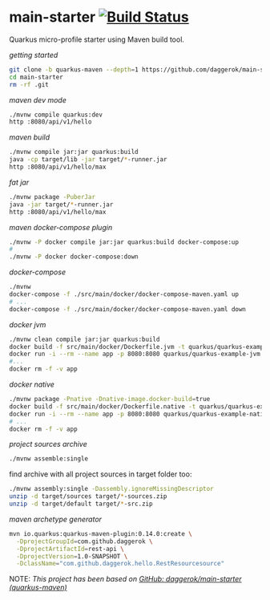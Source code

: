# main-starter [![Build Status](https://travis-ci.org/daggerok/main-starter.svg?branch=quarkus-maven)](https://travis-ci.org/daggerok/main-starter)
Quarkus micro-profile starter using Maven build tool.

_getting started_

```bash
git clone -b quarkus-maven --depth=1 https://github.com/daggerok/main-starter.git
cd main-starter
rm -rf .git
```

_maven dev mode_

```bash
./mvnw compile quarkus:dev
http :8080/api/v1/hello
```

_maven build_

```bash
./mvnw compile jar:jar quarkus:build
java -cp target/lib -jar target/*-runner.jar
http :8080/api/v1/hello/max
```

_fat jar_

```bash
./mvnw package -PuberJar
java -jar target/*-runner.jar
http :8080/api/v1/hello/max
```

_maven docker-compose plugin_

```bash
./mvnw -P docker compile jar:jar quarkus:build docker-compose:up
#
./mvnw -P docker docker-compose:down
```

_docker-compose_

```bash
./mvnw
docker-compose -f ./src/main/docker/docker-compose-maven.yaml up
# ...
docker-compose -f ./src/main/docker/docker-compose-maven.yaml down
```

_docker jvm_

```bash
./mvnw clean compile jar:jar quarkus:build
docker build -f src/main/docker/Dockerfile.jvm -t quarkus/quarkus-example-jvm .
docker run -i --rm --name app -p 8080:8080 quarkus/quarkus-example-jvm &
#...
docker rm -f -v app
```

_docker native_

```bash
./mvnw package -Pnative -Dnative-image.docker-build=true
docker build -f src/main/docker/Dockerfile.native -t quarkus/quarkus-example-native .
docker run -i --rm --name app -p 8080:8080 quarkus/quarkus-example-native
# ...
docker rm -f -v app
```

_project sources archive_

```bash
./mvnw assemble:single
```

find archive with all project sources in target folder too: 

```bash
./mvnw assembly:single -Dassembly.ignoreMissingDescriptor
unzip -d target/sources target/*-sources.zip
unzip -d target/default target/*-src.zip
```

_maven archetype generator_

```bash
mvn io.quarkus:quarkus-maven-plugin:0.14.0:create \
  -DprojectGroupId=com.github.daggerok \
  -DprojectArtifactId=rest-api \
  -DprojectVersion=1.0-SNAPSHOT \
  -DclassName="com.github.daggerok.hello.RestResourcesource"
```

NOTE: _This project has been based on [GitHub: daggerok/main-starter (quarkus-maven)](https://github.com/daggerok/main-starter/tree/quarkus-maven)_
